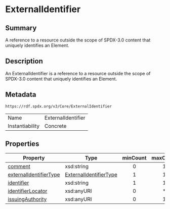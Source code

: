 <!-- Automatically generated by spec-parser v2.0.0 on 2024-01-26T22:18:46.241893+00:00 -->
<!-- SPDX-License-Identifier: Community-Spec-1.0 -->

# ExternalIdentifier

## Summary

A reference to a resource outside the scope of SPDX-3.0 content that uniquely identifies an Element.


## Description

An ExternalIdentifier is a reference to a resource outside the scope of SPDX-3.0 content
that uniquely identifies an Element.


## Metadata

`https://rdf.spdx.org/v3/Core/ExternalIdentifier`


| | |
|---|---|
| Name | ExternalIdentifier |
| Instantiability | Concrete |




## Properties

| Property | Type | minCount | maxCount |
|---|---|:---:|:---:|
| [comment](../Properties/comment.md) | xsd:string | 0 | 1 |
| [externalIdentifierType](../Properties/externalIdentifierType.md) | [ExternalIdentifierType](../Vocabularies/ExternalIdentifierType.md) | 1 | 1 |
| [identifier](../Properties/identifier.md) | xsd:string | 1 | 1 |
| [identifierLocator](../Properties/identifierLocator.md) | xsd:anyURI | 0 | * |
| [issuingAuthority](../Properties/issuingAuthority.md) | xsd:anyURI | 0 | 1 |


